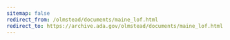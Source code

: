 ```yaml
---
sitemap: false 
redirect_from: /olmstead/documents/maine_lof.html 
redirect_to: https://archive.ada.gov/olmstead/documents/maine_lof.html 
---
```


